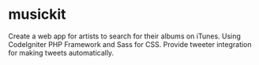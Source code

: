 musickit
========

Create a web app for artists to search for their albums on iTunes.
Using CodeIgniter PHP Framework and Sass for CSS.
Provide tweeter integration for making tweets automatically. 

